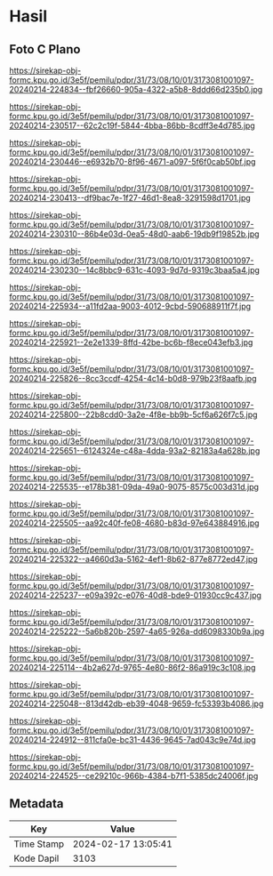 # Hasil

## Foto C Plano

https://sirekap-obj-formc.kpu.go.id/3e5f/pemilu/pdpr/31/73/08/10/01/3173081001097-20240214-224834--fbf26660-905a-4322-a5b8-8ddd66d235b0.jpg

https://sirekap-obj-formc.kpu.go.id/3e5f/pemilu/pdpr/31/73/08/10/01/3173081001097-20240214-230517--62c2c19f-5844-4bba-86bb-8cdff3e4d785.jpg

https://sirekap-obj-formc.kpu.go.id/3e5f/pemilu/pdpr/31/73/08/10/01/3173081001097-20240214-230446--e6932b70-8f96-4671-a097-5f6f0cab50bf.jpg

https://sirekap-obj-formc.kpu.go.id/3e5f/pemilu/pdpr/31/73/08/10/01/3173081001097-20240214-230413--df9bac7e-1f27-46d1-8ea8-3291598d1701.jpg

https://sirekap-obj-formc.kpu.go.id/3e5f/pemilu/pdpr/31/73/08/10/01/3173081001097-20240214-230310--86b4e03d-0ea5-48d0-aab6-19db9f19852b.jpg

https://sirekap-obj-formc.kpu.go.id/3e5f/pemilu/pdpr/31/73/08/10/01/3173081001097-20240214-230230--14c8bbc9-631c-4093-9d7d-9319c3baa5a4.jpg

https://sirekap-obj-formc.kpu.go.id/3e5f/pemilu/pdpr/31/73/08/10/01/3173081001097-20240214-225934--a11fd2aa-9003-4012-9cbd-590688911f7f.jpg

https://sirekap-obj-formc.kpu.go.id/3e5f/pemilu/pdpr/31/73/08/10/01/3173081001097-20240214-225921--2e2e1339-8ffd-42be-bc6b-f8ece043efb3.jpg

https://sirekap-obj-formc.kpu.go.id/3e5f/pemilu/pdpr/31/73/08/10/01/3173081001097-20240214-225826--8cc3ccdf-4254-4c14-b0d8-979b23f8aafb.jpg

https://sirekap-obj-formc.kpu.go.id/3e5f/pemilu/pdpr/31/73/08/10/01/3173081001097-20240214-225800--22b8cdd0-3a2e-4f8e-bb9b-5cf6a626f7c5.jpg

https://sirekap-obj-formc.kpu.go.id/3e5f/pemilu/pdpr/31/73/08/10/01/3173081001097-20240214-225651--6124324e-c48a-4dda-93a2-82183a4a628b.jpg

https://sirekap-obj-formc.kpu.go.id/3e5f/pemilu/pdpr/31/73/08/10/01/3173081001097-20240214-225535--e178b381-09da-49a0-9075-8575c003d31d.jpg

https://sirekap-obj-formc.kpu.go.id/3e5f/pemilu/pdpr/31/73/08/10/01/3173081001097-20240214-225505--aa92c40f-fe08-4680-b83d-97e643884916.jpg

https://sirekap-obj-formc.kpu.go.id/3e5f/pemilu/pdpr/31/73/08/10/01/3173081001097-20240214-225322--a4660d3a-5162-4ef1-8b62-877e8772ed47.jpg

https://sirekap-obj-formc.kpu.go.id/3e5f/pemilu/pdpr/31/73/08/10/01/3173081001097-20240214-225237--e09a392c-e076-40d8-bde9-01930cc9c437.jpg

https://sirekap-obj-formc.kpu.go.id/3e5f/pemilu/pdpr/31/73/08/10/01/3173081001097-20240214-225222--5a6b820b-2597-4a65-926a-dd6098330b9a.jpg

https://sirekap-obj-formc.kpu.go.id/3e5f/pemilu/pdpr/31/73/08/10/01/3173081001097-20240214-225114--4b2a627d-9765-4e80-86f2-86a919c3c108.jpg

https://sirekap-obj-formc.kpu.go.id/3e5f/pemilu/pdpr/31/73/08/10/01/3173081001097-20240214-225048--813d42db-eb39-4048-9659-fc53393b4086.jpg

https://sirekap-obj-formc.kpu.go.id/3e5f/pemilu/pdpr/31/73/08/10/01/3173081001097-20240214-224912--811cfa0e-bc31-4436-9645-7ad043c9e74d.jpg

https://sirekap-obj-formc.kpu.go.id/3e5f/pemilu/pdpr/31/73/08/10/01/3173081001097-20240214-224525--ce29210c-966b-4384-b7f1-5385dc24006f.jpg


## Metadata

| Key        | Value               |
| ---------- | ------------------- |
| Time Stamp | 2024-02-17 13:05:41 |
| Kode Dapil | 3103                |



